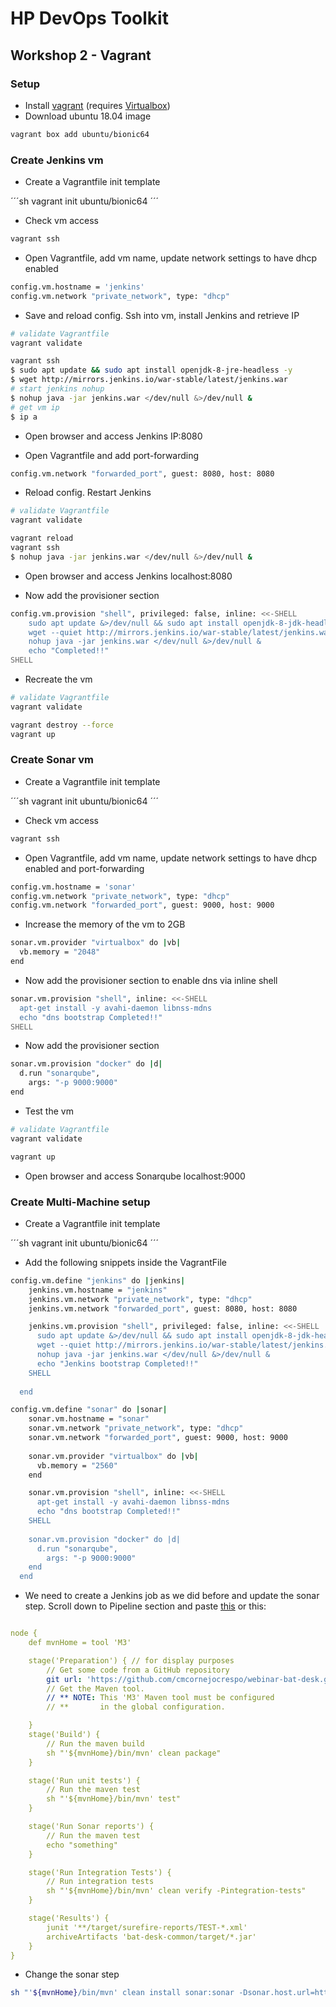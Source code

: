 # HP DevOps Toolkit

## Workshop 2 - Vagrant

### Setup

- Install [vagrant](https://www.vagrantup.com/downloads.html) (requires [Virtualbox](https://www.virtualbox.org/wiki/Downloads))
- Download ubuntu 18.04 image

```sh
vagrant box add ubuntu/bionic64
```

### Create Jenkins vm

- Create a Vagrantfile init template

´´´sh
vagrant init ubuntu/bionic64
´´´

- Check vm access

```sh
vagrant ssh
```

- Open Vagrantfile, add vm name, update network settings to have dhcp enabled

```sh
config.vm.hostname = 'jenkins'
config.vm.network "private_network", type: "dhcp"
```

- Save and reload config. Ssh into vm, install Jenkins and retrieve IP

```sh
# validate Vagrantfile
vagrant validate

vagrant ssh
$ sudo apt update && sudo apt install openjdk-8-jre-headless -y
$ wget http://mirrors.jenkins.io/war-stable/latest/jenkins.war
# start jenkins nohup
$ nohup java -jar jenkins.war </dev/null &>/dev/null &
# get vm ip
$ ip a
```

- Open browser and access Jenkins IP:8080

- Open Vagrantfile and add port-forwarding

```sh
config.vm.network "forwarded_port", guest: 8080, host: 8080
```

- Reload config. Restart Jenkins

```sh
# validate Vagrantfile
vagrant validate

vagrant reload
vagrant ssh
$ nohup java -jar jenkins.war </dev/null &>/dev/null &
```

- Open browser and access Jenkins localhost:8080

- Now add the provisioner section

```sh
config.vm.provision "shell", privileged: false, inline: <<-SHELL
    sudo apt update &>/dev/null && sudo apt install openjdk-8-jdk-headless -y &>/dev/null
    wget --quiet http://mirrors.jenkins.io/war-stable/latest/jenkins.war
    nohup java -jar jenkins.war </dev/null &>/dev/null &
    echo "Completed!!"
SHELL
```

- Recreate the vm

```sh
# validate Vagrantfile
vagrant validate

vagrant destroy --force
vagrant up
```

### Create Sonar vm

- Create a Vagrantfile init template

´´´sh
vagrant init ubuntu/bionic64
´´´

- Check vm access

```sh
vagrant ssh
```

- Open Vagrantfile, add vm name, update network settings to have dhcp enabled and port-forwarding

```sh
config.vm.hostname = 'sonar'
config.vm.network "private_network", type: "dhcp"
config.vm.network "forwarded_port", guest: 9000, host: 9000
```

- Increase the memory of the vm to 2GB

```sh
sonar.vm.provider "virtualbox" do |vb|
  vb.memory = "2048"
end
```

- Now add the provisioner section to enable dns via inline shell

```sh
sonar.vm.provision "shell", inline: <<-SHELL
  apt-get install -y avahi-daemon libnss-mdns
  echo "dns bootstrap Completed!!"
SHELL
```

- Now add the provisioner section

```sh
sonar.vm.provision "docker" do |d|
  d.run "sonarqube",
    args: "-p 9000:9000"
end
```

- Test the vm

```sh
# validate Vagrantfile
vagrant validate

vagrant up
```

- Open browser and access Sonarqube localhost:9000

### Create Multi-Machine setup

- Create a Vagrantfile init template

´´´sh
vagrant init ubuntu/bionic64
´´´

- Add the following snippets inside the VagrantFile

```sh
config.vm.define "jenkins" do |jenkins|
    jenkins.vm.hostname = "jenkins"
    jenkins.vm.network "private_network", type: "dhcp"
    jenkins.vm.network "forwarded_port", guest: 8080, host: 8080

    jenkins.vm.provision "shell", privileged: false, inline: <<-SHELL
      sudo apt update &>/dev/null && sudo apt install openjdk-8-jdk-headless avahi-daemon libnss-mdns -y &>/dev/null
      wget --quiet http://mirrors.jenkins.io/war-stable/latest/jenkins.war
      nohup java -jar jenkins.war </dev/null &>/dev/null &
      echo "Jenkins bootstrap Completed!!"
    SHELL
    
  end
```

```sh
config.vm.define "sonar" do |sonar|
    sonar.vm.hostname = "sonar"
    sonar.vm.network "private_network", type: "dhcp"
    sonar.vm.network "forwarded_port", guest: 9000, host: 9000
    
    sonar.vm.provider "virtualbox" do |vb|
      vb.memory = "2560"
    end

    sonar.vm.provision "shell", inline: <<-SHELL
      apt-get install -y avahi-daemon libnss-mdns
      echo "dns bootstrap Completed!!"
    SHELL
    
    sonar.vm.provision "docker" do |d|
      d.run "sonarqube",
        args: "-p 9000:9000"
    end
  end
```

- We need to create a Jenkins job as we did before and update the sonar step. Scroll down to Pipeline section and paste [this](https://raw.githubusercontent.com/cmcornejocrespo/devops-training-material/develop/jenkins/Jenkinsfile) or this:

```yml

node {
    def mvnHome = tool 'M3'

    stage('Preparation') { // for display purposes
        // Get some code from a GitHub repository
        git url: 'https://github.com/cmcornejocrespo/webinar-bat-desk.git', branch: 'feature/jbcnconf-2017'
        // Get the Maven tool.
        // ** NOTE: This 'M3' Maven tool must be configured
        // **       in the global configuration.

    }
    stage('Build') {
        // Run the maven build
        sh "'${mvnHome}/bin/mvn' clean package"
    }

    stage('Run unit tests') {
        // Run the maven test
        sh "'${mvnHome}/bin/mvn' test"
    }

    stage('Run Sonar reports') {
        // Run the maven test
        echo "something"
    }

    stage('Run Integration Tests') {
        // Run integration tests
        sh "'${mvnHome}/bin/mvn' clean verify -Pintegration-tests"
    }

    stage('Results') {
        junit '**/target/surefire-reports/TEST-*.xml'
        archiveArtifacts 'bat-desk-common/target/*.jar'
    }
}
```

- Change the sonar step

```sh
sh "'${mvnHome}/bin/mvn' clean install sonar:sonar -Dsonar.host.url=http://sonar.local:9000 -Psonar-coverage"
```